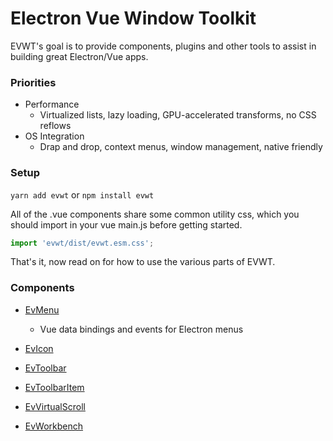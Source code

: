 # Electron Vue Window Toolkit

EVWT's goal is to provide components, plugins and other tools to assist in building great Electron/Vue apps.

### Priorities
* Performance
  * Virtualized lists, lazy loading, GPU-accelerated transforms, no CSS reflows
* OS Integration
  * Drap and drop, context menus, window management, native friendly

### Setup

`yarn add evwt` or `npm install evwt`

All of the .vue components share some common utility css, which you should import in your vue main.js before getting started.

```js
import 'evwt/dist/evwt.esm.css';
```

That's it, now read on for how to use the various parts of EVWT.

### Components

* [EvMenu](https://github.com/evwt/evwt/blob/master/EvMenu.md)
  - Vue data bindings and events for Electron menus

* [EvIcon](https://github.com/evwt/evwt/blob/master/EvIcon.md)

* [EvToolbar](https://github.com/evwt/evwt/blob/master/EvToolbar.md)

* [EvToolbarItem](https://github.com/evwt/evwt/blob/master/EvToolbarItem.md)

* [EvVirtualScroll](https://github.com/evwt/evwt/blob/master/EvVirtualScroll.md)

* [EvWorkbench](https://github.com/evwt/evwt/blob/master/EvWorkbench.md)



